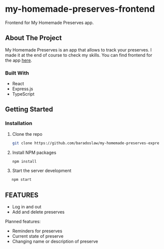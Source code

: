 # my-homemade-preserves-frontend
Frontend for My Homemade Preserves app.

<!-- ABOUT THE PROJECT -->
## About The Project

My Homemade Preserves is an app that allows to track your preserves. I made it at the end of course to check my skills. You can find frontend for the app <a href="https://github.com/baradoslaw/my-homemade-preserves-express-backend">here</a>.




### Built With

* React
* Express.js
* TypeScript



<!-- GETTING STARTED -->
## Getting Started

### Installation

1. Clone the repo
   ```sh
   git clone https://github.com/baradoslaw/my-homemade-preserves-express-backend.git
   ```
2. Install NPM packages
   ```sh
   npm install
   ```
3. Start the server development
```sh
   npm start
   ```




<!-- FEATURES -->
## FEATURES
- Log in and out
- Add and delete preserves

Planned features:
- Reminders for preserves
- Current state of preserve
- Changing name or description of preserve
